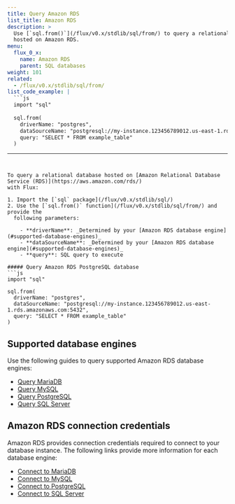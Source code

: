 ```yaml
---
title: Query Amazon RDS
list_title: Amazon RDS
description: >
  Use [`sql.from()`](/flux/v0.x/stdlib/sql/from/) to query a relational database
  hosted on Amazon RDS.
menu:
  flux_0_x:
    name: Amazon RDS
    parent: SQL databases
weight: 101
related:
  - /flux/v0.x/stdlib/sql/from/
list_code_example: |
  ```js
  import "sql"
  
  sql.from(
    driverName: "postgres",
    dataSourceName: "postgresql://my-instance.123456789012.us-east-1.rds.amazonaws.com:5432",
    query: "SELECT * FROM example_table"
  )
  ```
---
```


To query a relational database hosted on [Amazon Relational Database Service (RDS)](https://aws.amazon.com/rds/)
with Flux:

1. Import the [`sql` package](/flux/v0.x/stdlib/sql/)
2. Use the [`sql.from()` function](/flux/v0.x/stdlib/sql/from/) and provide the
  following parameters:

    - **driverName**: _Determined by your [Amazon RDS database engine](#supported-database-engines)_
    - **dataSourceName**: _Determined by your [Amazon RDS database engine](#supported-database-engines)_
    - **query**: SQL query to execute

##### Query Amazon RDS PostgreSQL database
```js
import "sql"

sql.from(
  driverName: "postgres",
  dataSourceName: "postgresql://my-instance.123456789012.us-east-1.rds.amazonaws.com:5432",
  query: "SELECT * FROM example_table"
)
```

## Supported database engines
Use the following guides to query supported Amazon RDS database engines:

- [Query MariaDB](/flux/v0.x/query-data/sql/mariadb/)
- [Query MySQL](/flux/v0.x/query-data/sql/mysql/)
- [Query PostgreSQL](/flux/v0.x/query-data/sql/postgresql/)
- [Query SQL Server](/flux/v0.x/query-data/sql/sql-server/)

## Amazon RDS connection credentials
Amazon RDS provides connection credentials required to connect to your database instance.
The following links provide more information for each database engine:

- [Connect to MariaDB](https://docs.aws.amazon.com/AmazonRDS/latest/UserGuide/USER_ConnectToMariaDBInstance.html)
- [Connect to MySQL](https://docs.aws.amazon.com/AmazonRDS/latest/UserGuide/USER_ConnectToInstance.html)
- [Connect to PostgreSQL](https://docs.aws.amazon.com/AmazonRDS/latest/UserGuide/USER_ConnectToPostgreSQLInstance.html)
- [Connect to SQL Server](https://docs.aws.amazon.com/AmazonRDS/latest/UserGuide/USER_ConnectToMicrosoftSQLServerInstance.html)
